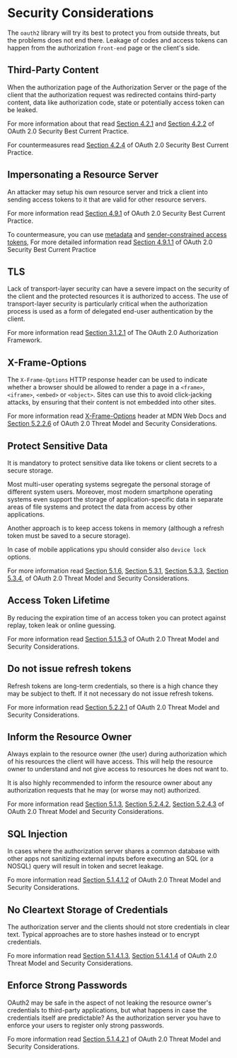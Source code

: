 # Security Considerations
The `oauth2` library will try its best to protect you from outside threats, but the problems
does not end there. Leakage of codes and access tokens can happen from the authorization `front-end`
page or the client's side.

## Third-Party Content
When the authorization page of the Authorization Server or the page of the client that the
authorization request was redirected contains third-party content, data like
authorization code, state or potentially access token can be leaked.

For more information about that read
[Section 4.2.1](https://datatracker.ietf.org/doc/html/draft-ietf-oauth-security-topics#section-4.2.1)
and
[Section 4.2.2](https://datatracker.ietf.org/doc/html/draft-ietf-oauth-security-topics#section-4.2.2)
of OAuth 2.0 Security Best Current Practice.

For countermeasures read
[Section 4.2.4](https://datatracker.ietf.org/doc/html/draft-ietf-oauth-security-topics#section-4.2.4)
of OAuth 2.0 Security Best Current Practice.

## Impersonating a Resource Server
An attacker may setup his own resource server and trick a client into
sending access tokens to it that are valid for other resource servers.

For more information read
[Section 4.9.1](https://datatracker.ietf.org/doc/html/draft-ietf-oauth-security-topics#section-4.9.1)
of OAuth 2.0 Security Best Current Practice.

To countermeasure, you can use
[metadata](https://datatracker.ietf.org/doc/html/draft-ietf-oauth-security-topics#section-4.9.1.1.1)
and
[sender-constrained access tokens](https://datatracker.ietf.org/doc/html/draft-ietf-oauth-security-topics#section-4.9.1.1.2),
For more detailed information read
[Section 4.9.1.1](https://datatracker.ietf.org/doc/html/draft-ietf-oauth-security-topics#section-4.9.1.1.1)
of OAuth 2.0 Security Best Current Practice

## TLS
Lack of transport-layer security can have a severe impact on the security of the client
and the protected resources it is authorized to access. The use of transport-layer
security is particularly critical when the authorization process is used as a form of
delegated end-user authentication by the client.

For more information read
[Section 3.1.2.1](https://datatracker.ietf.org/doc/html/rfc6749#section-3.1.2.1)
of The OAuth 2.0 Authorization Framework.

## X-Frame-Options
The `X-Frame-Options` HTTP response header can be used to indicate whether a browser should
be allowed to render a page in a `<frame>`, `<iframe>`, `<embed>` or `<object>`.
Sites can use this to avoid click-jacking attacks, by ensuring that their content
is not embedded into other sites.

For more information read
[X-Frame-Options](https://developer.mozilla.org/en-US/docs/Web/HTTP/Headers/X-Frame-Options)
header at MDN Web Docs and
[Section 5.2.2.6](https://datatracker.ietf.org/doc/html/rfc6819#section-5.2.2.6)
of OAuth 2.0 Threat Model and Security Considerations.

## Protect Sensitive Data
It is mandatory to protect sensitive data like tokens or client secrets
to a secure storage.

Most multi-user operating systems segregate the personal storage of
different system users. Moreover, most modern smartphone operating
systems even support the storage of application-specific data in
separate areas of file systems and protect the data from access by
other applications.

Another approach is to keep access tokens in memory (although a refresh token must be saved
to a secure storage).

In case of mobile applications ypu should consider also `device lock` options.

For more information read
[Section 5.1.6](https://datatracker.ietf.org/doc/html/rfc6819#section-5.1.6),
[Section 5.3.1](https://datatracker.ietf.org/doc/html/rfc6819#section-5.3.1),
[Section 5.3.3](https://datatracker.ietf.org/doc/html/rfc6819#section-5.3.3),
[Section 5.3.4](https://datatracker.ietf.org/doc/html/rfc6819#section-5.3.4),
of OAuth 2.0 Threat Model and Security Considerations.

## Access Token Lifetime
By reducing the expiration time of an access token you can protect
against replay, token leak or online guessing.

For more information read
[Section 5.1.5.3](https://datatracker.ietf.org/doc/html/rfc6819#section-5.1.5.3)
of OAuth 2.0 Threat Model and Security Considerations.

## Do not issue refresh tokens
Refresh tokens are long-term credentials, so there is a high chance they may be subject to theft.
If it not necessary do not issue refresh tokens.

For more information read
[Section 5.2.2.1](https://datatracker.ietf.org/doc/html/rfc6819#section-5.2.2.1)
of OAuth 2.0 Threat Model and Security Considerations.

## Inform the Resource Owner
Always explain to the resource owner (the user) during authorization
which of his resources the client will have access.
This will help the resource owner to understand and not give access
to resources he does not want to.

It is also highly recommended to inform the resource owner
about any authorization requests that he may (or worse may not) authorized.

For more information read
[Section 5.1.3](https://datatracker.ietf.org/doc/html/rfc6819#section-5.1.3),
[Section 5.2.4.2](https://datatracker.ietf.org/doc/html/rfc6819#section-5.2.4.2),
[Section 5.2.4.3](https://datatracker.ietf.org/doc/html/rfc6819#section-5.2.4.3)
of OAuth 2.0 Threat Model and Security Considerations.

## SQL Injection
In cases where the authorization server shares a common database with other apps
not sanitizing external inputs before executing an SQL (or a NOSQL) query will
result in token and secret leakage.

Fo more information read
[Section 5.1.4.1.2](https://datatracker.ietf.org/doc/html/rfc6819#section-5.1.4.1.2)
of OAuth 2.0 Threat Model and Security Considerations.

## No Cleartext Storage of Credentials
The authorization server and the clients should not store credentials in clear text.
Typical approaches are to store hashes instead or to encrypt credentials.

Fo more information read
[Section 5.1.4.1.3](https://datatracker.ietf.org/doc/html/rfc6819#section-5.1.4.1.3),
[Section 5.1.4.1.4](https://datatracker.ietf.org/doc/html/rfc6819#section-5.1.4.1.4)
of OAuth 2.0 Threat Model and Security Considerations.

## Enforce Strong Passwords
OAuth2 may be safe in the aspect of not leaking the resource owner's credentials to
third-party applications, but what happens in case the credentials itself are predictable?
As the authorization server you have to enforce your users to register only strong passwords.

Fo more information read
[Section 5.1.4.2.1](https://datatracker.ietf.org/doc/html/rfc6819#section-5.1.4.2.1)
of OAuth 2.0 Threat Model and Security Considerations.


